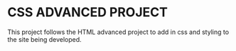 # CSS ADVANCED PROJECT
This project follows the HTML advanced project to add in css and styling to the site being developed.
